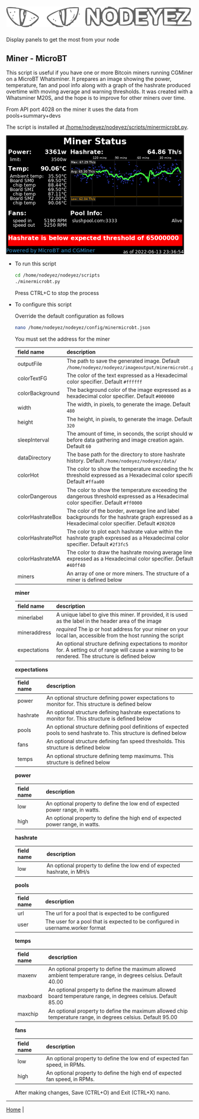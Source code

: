 # ![Nodeyez](https://raw.githubusercontent.com/vicariousdrama/nodeyez/main/images/nodeyez.svg)
Display panels to get the most from your node

## Miner - MicroBT

This script is useful if you have one or more Bitcoin miners running CGMiner
on a MicroBT Whatsminer.  It prepares an image showing the power, temperature,
fan and pool info along with a graph of the hashrate produced overtime with
moving average and warning thresholds.  It was created with a Whatsminer M20S,
and the hope is to improve for other miners over time.

From API port 4028 on the miner it uses the data from pools+summary+devs

The script is installed at [/home/nodeyez/nodeyez/scripts/minermicrobt.py](../scripts/minermicrobt.py).

![sample image of miner status](../images/minermicrobt.png)

* To run this script

   ```sh
   cd /home/nodeyez/nodeyez/scripts
   ./minermicrobt.py
   ```

   Press CTRL+C to stop the process

* To configure this script

   Override the default configuration as follows

   ```sh
   nano /home/nodeyez/nodeyez/config/minermicrobt.json
   ```

   You must set the address for the miner

   | field name | description |
   | --- | --- |
   | outputFile | The path to save the generated image. Default `/home/nodeyez/nodeyez/imageoutput/minermicrobt.png` |
   | colorTextFG | The color of the text expressed as a Hexadecimal color specifier. Default `#ffffff` |
   | colorBackground | The background color of the image expressed as a hexadecimal color specifier. Default `#000000` |
   | width | The width, in pixels, to generate the image. Default `480` |
   | height | The height, in pixels, to generate the image. Default `320` |
   | sleepInterval | The amount of time, in seconds, the script should wait before data gathering and image creation again. Default `60` |
   | dataDirectory | The base path for the directory to store hashrate history. Default `/home/nodeyez/nodeyez/data/` |
   | colorHot | The color to show the temperature exceeding the hot threshold expressed as a Hexadecimal color specifier. Default `#ffaa00` |
   | colorDangerous | The color to show the temperature exceeding the dangerous threshold expressed as a Hexadecimal color specifier. Default `#ff0000` |
   | colorHashrateBox | The color of the border, average line and label backgrounds for the hashrate graph expressed as a Hexadecimal color specifier. Default `#202020` |
   | colorHashratePlot | The color to plot each hashrate value within the hashrate graph expressed as a Hexadecimal color specifier. Default `#2f3fc5` |
   | colorHashrateMA | The color to draw the hashrate moving average line expressed as a Hexadecimal color specifier. Default `#40ff40` |
   | miners | An array of one or more miners. The structure of a miner is defined below |

   __miner__

   | field name | description |
   | --- | --- |
   | minerlabel | A unique label to give this miner. If provided, it is used as the label in the header area of the image |
   | mineraddress | *required* The ip or host address for your miner on your local lan, accessible from the host running the script |
   | expectations | An optional structure defining expectations to monitor for. A setting out of range will cause a warning to be rendered. The structure is defined below |


   __expectations__

   | field name | description |
   | --- | --- |
   | power | An optional structure defining power expectations to monitor for. This structure is defined below |
   | hashrate | An optional structure defining hashrate expectations to monitor for. This structure is defined below |
   | pools | An optional structure defining pool definitions of expected pools to send hashrate to. This structure is defined below |
   | fans | An optional structure defining fan speed thresholds. This structure is defined below |
   | temps | An optional structure defining temp maximums. This structure is defined below |

   __power__

   | field name | description |
   | --- | --- |
   | low | An optional property to define the low end of expected power range, in watts. |
   | high | An optional property to define the high end of expected power range, in watts. |

   __hashrate__

   | field name | description |
   | --- | --- |
   | low | An optional property to define the low end of expected hashrate, in MH/s |

   __pools__

   | field name | description |
   | --- | --- |
   | url | The url for a pool that is expected to be configured |
   | user | The user for a pool that is expected to be configured in username.worker format |

   __temps__

   | field name | description |
   | --- | --- |
   | maxenv | An optional property to define the maximum allowed ambient temperature range, in degrees celsius. Default 40.00 |
   | maxboard | An optional property to define the maximum allowed board temperature range, in degrees celsius. Default 85.00 |
   | maxchip | An optional property to define the maximum allowed chip temperature range, in degrees celsius. Default 95.00 |

   __fans__

   | field name | description |
   | --- | --- |
   | low | An optional property to define the low end of expected fan speed, in RPMs. |
   | high | An optional property to define the high end of expected fan speed, in RPMs. |


   After making changes, Save (CTRL+O) and Exit (CTRL+X) nano.


---

[Home](../README.md) |

